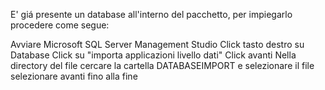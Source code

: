 E' giá presente un database all'interno del pacchetto, per impiegarlo procedere come segue:

Avviare Microsoft SQL Server Management Studio
Click tasto destro su Database
Click su "importa applicazioni livello dati"
Click avanti
Nella directory del file cercare la cartella DATABASEIMPORT e selezionare il file
selezionare avanti fino alla fine

